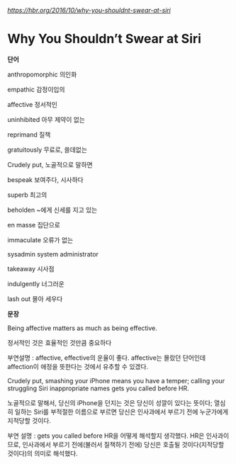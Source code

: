 *https://hbr.org/2016/10/why-you-shouldnt-swear-at-siri*

Why You Shouldn’t Swear at Siri
===============================

**단어**

anthropomorphic 의인화

empathic 감정이입의

affective 정서적인

uninhibited 아무 제약이 없는

reprimand 질책

gratuitously 무료로, 쓸데없는

Crudely put, 노골적으로 말하면

bespeak 보여주다, 시사하다

superb 최고의

beholden ~에게 신세를 지고 있는

en masse 집단으로

immaculate 오류가 없는

sysadmin system administrator

takeaway 시사점

indulgently 너그러운

lash out 몰아 세우다

**문장**

Being affective matters as much as being effective.

정서적인 것은 효율적인 것만큼 중요하다

부연설명 : affective, effective의 운율이 좋다. affective는 몰랐던 단어인데 affection이 애정을 뜻한다는 것에서 유추할 수 있겠다.

Crudely put, smashing your iPhone means you have a temper; calling your struggling Siri inappropriate names gets you called before HR.

노골적으로 말해서, 당신의 iPhone을 던지는 것은 당신이 성깔이 있다는 뜻이다; 열심히 일하는 Siri를 부적절한 이름으로 부르면 당신은 인사과에서 부르기 전에 누군가에게 지적당할 것이다.

부연 설명 : gets you called before HR을 어떻게 해석할지 생각했다. HR은 인사과이므로, 인사과에서 부르기 전에(불러서 질책하기 전에) 당신은 호출될 것이다(지적당할 것이다)의 의미로 해석했다.
